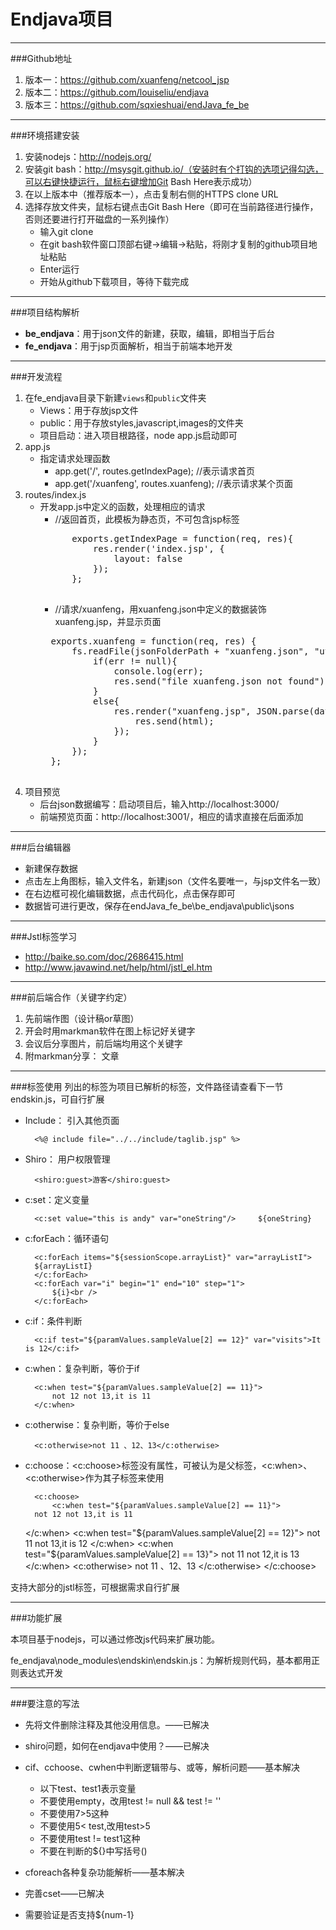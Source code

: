Endjava项目
=============
----------------------------------

###Github地址

1.	版本一：https://github.com/xuanfeng/netcool_jsp
2.	版本二：https://github.com/louiseliu/endjava
3.	版本三：https://github.com/sqxieshuai/endJava_fe_be

-----------------------------------------

###环境搭建安装

1.	安装nodejs：http://nodejs.org/
2.	安装git bash：http://msysgit.github.io/（安装时有个打钩的选项记得勾选，可以右键快捷运行，鼠标右键增加Git Bash Here表示成功）
3.	在以上版本中（推荐版本一），点击复制右侧的HTTPS clone URL
4.	选择存放文件夹，鼠标右键点击Git Bash Here（即可在当前路径进行操作，否则还要进行打开磁盘的一系列操作）
    -	输入git clone 
    -	在git bash软件窗口顶部右键->编辑->粘贴，将刚才复制的github项目地址粘贴
    -	Enter运行
    -	开始从github下载项目，等待下载完成

----------------------------------------------

###项目结构解析
- **be_endjava**：用于json文件的新建，获取，编辑，即相当于后台
- **fe_endjava**：用于jsp页面解析，相当于前端本地开发

-------------------------------------------------

###开发流程
1.	在fe_endjava目录下新建`views`和`public`文件夹
    - Views：用于存放jsp文件
    - public：用于存放styles,javascript,images的文件夹
    - 项目启动：进入项目根路径，node app.js启动即可
2.	app.js
    -   指定请求处理函数
        - app.get('/', routes.getIndexPage);       //表示请求首页
        - app.get('/xuanfeng', routes.xuanfeng);   //表示请求某个页面
3.	routes/index.js
    - 开发app.js中定义的函数，处理相应的请求
        - //返回首页，此模板为静态页，不可包含jsp标签
        <pre>
            exports.getIndexPage = function(req, res){
                res.render('index.jsp', {
                    layout: false
                });
            };
        </pre>
        - //请求/xuanfeng，用xuanfeng.json中定义的数据装饰xuanfeng.jsp，并显示页面
        <pre>
        exports.xuanfeng = function(req, res) {
            fs.readFile(jsonFolderPath + "xuanfeng.json", "utf-8", function(err, data){
                if(err != null){
                    console.log(err);
                    res.send("file xuanfeng.json not found");
                }
                else{
                    res.render("xuanfeng.jsp", JSON.parse(data), function(err, html){
                        res.send(html);
                    });
                }
            });
        };
        </pre>
4.	项目预览
    - 后台json数据编写：启动项目后，输入http://localhost:3000/
    - 前端预览页面：http://localhost:3001/，相应的请求直接在后面添加

--------------------------------------

###后台编辑器
- 新建保存数据
- 点击左上角图标，输入文件名，新建json（文件名要唯一，与jsp文件名一致）
- 在右边框可视化编辑数据，点击代码化，点击保存即可
- 数据皆可进行更改，保存在endJava_fe_be\be_endjava\public\jsons

------------------------------------------

###Jstl标签学习
- http://baike.so.com/doc/2686415.html
- http://www.javawind.net/help/html/jstl_el.htm

--------------------------------------------

###前后端合作（关键字约定）
1.	先前端作图（设计稿or草图）
2.	开会时用markman软件在图上标记好关键字
3.	会议后分享图片，前后端均用这个关键字
4.	附markman分享： 文章

------------------------------------------

###标签使用
列出的标签为项目已解析的标签，文件路径请查看下一节endskin.js，可自行扩展

- Include： 引入其他页面

        <%@ include file="../../include/taglib.jsp" %>


- Shiro： 用户权限管理

        <shiro:guest>游客</shiro:guest>

- c:set：定义变量

        <c:set value="this is andy" var="oneString"/>     ${oneString}

- c:forEach：循环语句

        <c:forEach items="${sessionScope.arrayList}" var="arrayListI">
        ${arrayListI}
        </c:forEach>
        <c:forEach var="i" begin="1" end="10" step="1">
            ${i}<br />
        </c:forEach>

- c:if：条件判断

        <c:if test="${paramValues.sampleValue[2] == 12}" var="visits">It is 12</c:if>

- c:when：复杂判断，等价于if

        <c:when test="${paramValues.sampleValue[2] == 11}">
            not 12 not 13,it is 11
        </c:when>

- c:otherwise：复杂判断，等价于else

        <c:otherwise>not 11 、12、13</c:otherwise>


- c:choose：&lt;c:choose>标签没有属性，可被认为是父标签，&lt;c:when>、&lt;c:otherwise>作为其子标签来使用
  
        <c:choose>
            <c:when test="${paramValues.sampleValue[2] == 11}">
        not 12 not 13,it is 11
    </c:when>
    <c:when test="${paramValues.sampleValue[2] == 12}">
                not 11 not 13,it is 12
            </c:when>
            <c:when test="${paramValues.sampleValue[2] == 13}">
                not 11 not 12,it is 13
            </c:when>
            <c:otherwise>
                not 11 、12、13
            </c:otherwise>
        </c:choose>

支持大部分的jstl标签，可根据需求自行扩展

-------------------------------------------------

###功能扩展

本项目基于nodejs，可以通过修改js代码来扩展功能。

fe_endjava\node_modules\endskin\endskin.js：为解析规则代码，基本都用正则表达式开发

----------------------------------------

###要注意的写法

- 先将文件删除注释及其他没用信息。——已解决

- shiro问题，如何在endjava中使用？——已解决

- cif、cchoose、cwhen中判断逻辑带与、或等，解析问题——基本解决
    - 以下test、test1表示变量
    - 不要使用empty，改用test != null && test != ''
    - 不要使用7>5这种
    - 不要使用5< test,改用test>5
    - 不要使用test != test1这种 
    - 不要在判断的${}中写括号() 

- cforeach各种复杂功能解析——基本解决

- 完善cset——已解决

- 需要验证是否支持${num-1}


